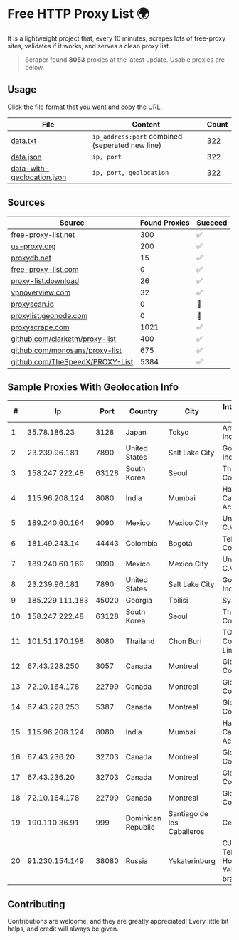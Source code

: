 
# Free HTTP Proxy List 🌍

It is a lightweight project that, every 10 minutes, scrapes lots of free-proxy sites, validates if it works, and serves a clean proxy list.


> Scraper found **8053** proxies at the latest update. Usable proxies are below.

## Usage

Click the file format that you want and copy the URL.


|File|Content|Count|
|----|-------|-----|
|[data.txt](https://raw.githubusercontent.com/themiralay/Proxy-List-World/master/data.txt)|`ip_address:port` combined (seperated new line)|322|
|[data.json](https://raw.githubusercontent.com/themiralay/Proxy-List-World/master/data.json)|`ip, port`|322|
|[data-with-geolocation.json](https://raw.githubusercontent.com/themiralay/Proxy-List-World/master/data-with-geolocation.json)|`ip, port, geolocation`|322|

## Sources

|Source|Found Proxies|Succeed|
|------|-------------|-------|
|[free-proxy-list.net](https://free-proxy-list.net)|300|✅|
|[us-proxy.org](https://www.us-proxy.org)|200|✅|
|[proxydb.net](http://proxydb.net)|15|✅|
|[free-proxy-list.com](https://free-proxy-list.com/?page=&port=&type%5B%5D=http&type%5B%5D=https&up_time=0&search=Search)|0|✅|
|[proxy-list.download](https://www.proxy-list.download/HTTP)|26|✅|
|[vpnoverview.com](https://vpnoverview.com/privacy/anonymous-browsing/free-proxy-servers)|32|✅|
|[proxyscan.io](https://www.proxyscan.io)|0|🚫|
|[proxylist.geonode.com](https://proxylist.geonode.com/api/proxy-list?limit=300&page=1&sort_by=lastChecked&sort_type=desc&protocols=http,https)|0|🚫|
|[proxyscrape.com](https://api.proxyscrape.com/v2/?request=displayproxies&protocol=http&timeout=10000&country=all&ssl=all&anonymity=all)|1021|✅|
|[github.com/clarketm/proxy-list](https://raw.githubusercontent.com/clarketm/proxy-list/master/proxy-list-raw.txt)|400|✅|
|[github.com/monosans/proxy-list](https://raw.githubusercontent.com/monosans/proxy-list/main/proxies/http.txt)|675|✅|
|[github.com/TheSpeedX/PROXY-List](https://raw.githubusercontent.com/TheSpeedX/PROXY-List/master/http.txt)|5384|✅|


## Sample Proxies With Geolocation Info

|#|Ip|Port|Country|City|Internet Service Provider|
|-|--|----|-------|----|-------------------------|
|1|35.78.186.23|3128|Japan|Tokyo|Amazon.com, Inc.|
|2|23.239.96.181|7890|United States|Salt Lake City|GorillaServers, Inc.|
|3|158.247.222.48|63128|South Korea|Seoul|The Constant Company, LLC|
|4|115.96.208.124|8080|India|Mumbai|Hathway IP over Cable Internet Access|
|5|189.240.60.164|9090|Mexico|Mexico City|Uninet S.A. de C.V.|
|6|181.49.243.14|44443|Colombia|Bogotá|Telmex Colombia S.A.|
|7|189.240.60.169|9090|Mexico|Mexico City|Uninet S.A. de C.V.|
|8|23.239.96.181|7890|United States|Salt Lake City|GorillaServers, Inc.|
|9|185.229.111.183|45020|Georgia|Tbilisi|Sysnet LLC|
|10|158.247.222.48|63128|South Korea|Seoul|The Constant Company, LLC|
|11|101.51.170.198|8080|Thailand|Chon Buri|TOT Public Company Limited|
|12|67.43.228.250|3057|Canada|Montreal|GloboTech Communications|
|13|72.10.164.178|22799|Canada|Montreal|GloboTech Communications|
|14|67.43.228.253|5387|Canada|Montreal|GloboTech Communications|
|15|115.96.208.124|8080|India|Mumbai|Hathway IP over Cable Internet Access|
|16|67.43.236.20|32703|Canada|Montreal|GloboTech Communications|
|17|67.43.236.20|32703|Canada|Montreal|GloboTech Communications|
|18|72.10.164.178|22799|Canada|Montreal|GloboTech Communications|
|19|190.110.36.91|999|Dominican Republic|Santiago de los Caballeros|Centric Mobility|
|20|91.230.154.149|38080|Russia|Yekaterinburg|CJSC "ER-Telecom Holding" Yekaterinburg branch|



## Contributing

Contributions are welcome, and they are greatly appreciated! Every
little bit helps, and credit will always be given.

